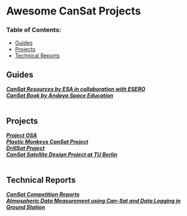 # Awesome CanSat Projects

### **Table of Contents:**
* [Guides](#guides)
* [Projects](#projects)
* [Technical Reports](#technical-reports)

## Guides
[***CanSat Resources by ESA in collaboration with ESERO***](https://cansat.esa.int/cansat-resources/) <br />
[***CanSat Book by Andøya Space Education***](https://learn.andoyaspace.no/ebook/the-cansat-book/) <br />
<br />
## Projects
[***Project OSA***](https://github.com/OSATeam-GitHub/Project-OSA-CanSat-2020-2021) <br />
[***Plastic Monkeys CanSat Project***](https://github.com/evemorgen/PlasticMonkeysCansat) <br />
[***DrillSat Project***](https://github.com/mstou/White-Noise-CanSat2018) <br />
[***CanSat Satellite Design Project at TU Berlin***](https://github.com/Ohara124c41/CanSat) <br />
<br />

## Technical Reports 
[***CanSat Competition Reports***](https://cansatcompetition.com/documents.html) <br />
[***Atmospheric Data Measurement using Can-Sat and Data Logging in Ground Station***](https://www.researchgate.net/publication/326505110_Atmospheric_Data_Measurement_using_Can-Sat_and_Data_Logging_in_Ground_Station) <br />
